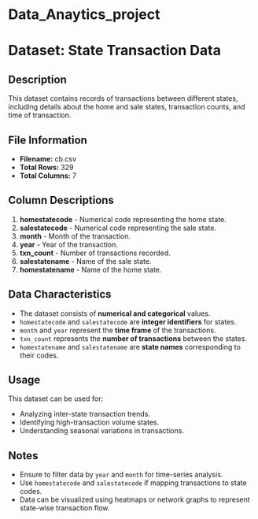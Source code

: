 # Data_Anaytics_project
# Dataset: State Transaction Data

## Description
This dataset contains records of transactions between different states, including details about the home and sale states, transaction counts, and time of transaction.

## File Information
- **Filename:** cb.csv
- **Total Rows:** 329
- **Total Columns:** 7

## Column Descriptions
1. **homestatecode** - Numerical code representing the home state.
2. **salestatecode** - Numerical code representing the sale state.
3. **month** - Month of the transaction.
4. **year** - Year of the transaction.
5. **txn_count** - Number of transactions recorded.
6. **salestatename** - Name of the sale state.
7. **homestatename** - Name of the home state.

## Data Characteristics
- The dataset consists of **numerical and categorical** values.
- `homestatecode` and `salestatecode` are **integer identifiers** for states.
- `month` and `year` represent the **time frame** of the transactions.
- `txn_count` represents the **number of transactions** between the states.
- `homestatename` and `salestatename` are **state names** corresponding to their codes.

## Usage
This dataset can be used for:
- Analyzing inter-state transaction trends.
- Identifying high-transaction volume states.
- Understanding seasonal variations in transactions.

## Notes
- Ensure to filter data by `year` and `month` for time-series analysis.
- Use `homestatecode` and `salestatecode` if mapping transactions to state codes.
- Data can be visualized using heatmaps or network graphs to represent state-wise transaction flow.

